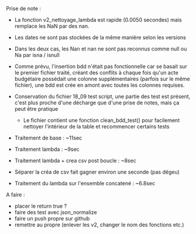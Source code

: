 Prise de note : 

- La fonction v2_nettoyage_lambda est rapide (0.0050 secondes) mais remplace les NaN par des nan. 

- Les dates ne sont pas stockées de la même manière selon les versions

- Dans les deux cas, les Nan et nan ne sont pas reconnus comme null ou Na par isna / isnull

- Comme prévu, l'insertion bdd n'était pas fonctionnelle car se basait sur le premier fichier traité, créant des conflits à chaque fois qu'un acte budgétaire possédait une colonne supplémentaires (parfois sur le même fichier), une bdd est crée en amont avec toutes les colonnes requises. 

- Conservation du fichier 18_09 test script, une partie des test est présent, c'est plus proche d'une décharge que d'une prise de notes, mais ça peut être pratique
    - Le fichier contient une fonction clean_bdd_test() pour facilement nettoyer l'intérieur de la table et recommencer certains tests

- Traitement de base : ~11sec
- Traitement lambda : ~9sec
- Traitement lambda + crea csv post boucle : ~8sec
- Séparer la créa de csv fait gagner environ une seconde (pas dégeu)
- Traitement du lambda sur l'ensemble concatené : ~6.8sec

A faire : 
- placer le return true ? 
- faire des test avec json_normalize
- faire un push propre sur github
- remettre au propre (enlever les v2, changer le nom des fonctions etc.)